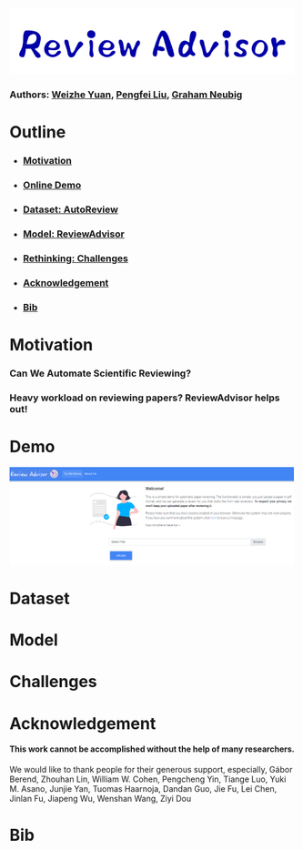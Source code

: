 
<img src="./fig/logo.png" width="500" class="center">

### Authors: [Weizhe Yuan](), [Pengfei Liu](), [Graham Neubig]()


# Outline
* ### [Motivation](https://github.com/neulab/ReviewAdvisor#motivation-1)
* ### [Online Demo](https://github.com/neulab/ReviewAdvisor#demo)
* ### [Dataset: AutoReview](https://github.com/neulab/dataset)
* ### [Model: ReviewAdvisor](https://github.com/neulab/ReviewAdvisor#model-1)
* ### [Rethinking: Challenges](https://github.com/neulab/ReviewAdvisor#challenges-1)
* ### [Acknowledgement](https://github.com/neulab/ReviewAdvisor#acknowledgement-1)
* ### [Bib](https://github.com/neulab/ReviewAdvisor#bib-1)


# Motivation

### Can We Automate Scientific Reviewing?
### Heavy workload on reviewing papers?  ReviewAdvisor helps out!


# Demo
<img src="./fig/demo.png" width="500" class="center">

# Dataset


# Model

# Challenges





# Acknowledgement

#### This work cannot be accomplished without the help of many researchers.
We would like to thank people for their generous support, especially,
Gábor Berend, Zhouhan Lin, William W. Cohen, Pengcheng Yin, Tiange Luo, Yuki M. Asano, Junjie Yan, Tuomas Haarnoja, Dandan Guo, Jie Fu, Lei Chen, Jinlan Fu, Jiapeng Wu, Wenshan Wang, Ziyi Dou

# Bib
